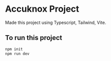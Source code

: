 # Accuknox Project

Made this project using Typescript, Tailwind, Vite.

## To run this project

```js
npm init
npm run dev
```
